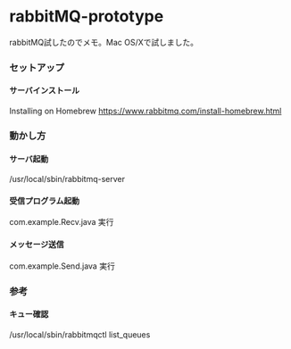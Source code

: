 # rabbitMQ-prototype

rabbitMQ試したのでメモ。Mac OS/Xで試しました。

### セットアップ
#### サーバインストール
Installing on Homebrew
	https://www.rabbitmq.com/install-homebrew.html


### 動かし方
#### サーバ起動
/usr/local/sbin/rabbitmq-server 

#### 受信プログラム起動
com.example.Recv.java 実行

#### メッセージ送信
com.example.Send.java 実行


### 参考
#### キュー確認
/usr/local/sbin/rabbitmqctl list_queues


